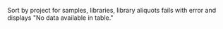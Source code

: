 Sort by project for samples, libraries, library aliquots fails with error and displays "No data available in table."